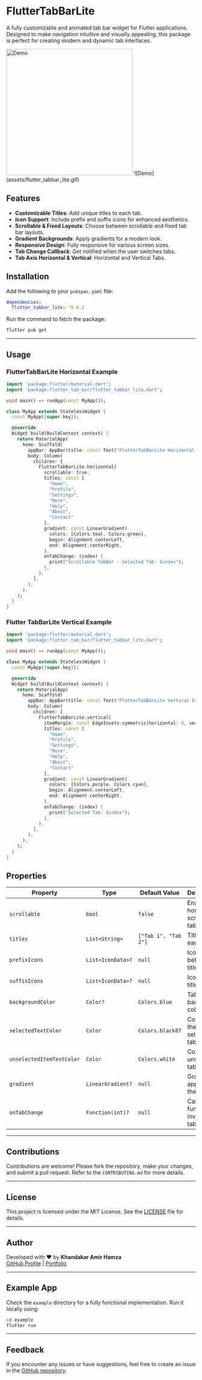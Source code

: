 


# FlutterTabBarLite


A fully customizable and animated tab bar widget for Flutter applications. Designed to make navigation intuitive and visually appealing, this package is perfect for creating modern and dynamic tab interfaces.


<img src="assets/flutter_tabbar_lite.gif" width="336" style="height: auto;" alt="Demo">
![Demo](assets/flutter_tabbar_lite.gif)



## Features

- **Customizable Titles**: Add unique titles to each tab.
- **Icon Support**: Include prefix and suffix icons for enhanced aesthetics.
- **Scrollable & Fixed Layouts**: Choose between scrollable and fixed tab bar layouts.
- **Gradient Backgrounds**: Apply gradients for a modern look.
- **Responsive Design**: Fully responsive for various screen sizes.
- **Tab Change Callback**: Get notified when the user switches tabs.
- **Tab Axis Horizontal & Vertical**: Horizontal and Vertical Tabs.



## Installation

Add the following to your `pubspec.yaml` file:

```yaml
dependencies:
  flutter_tabbar_lite: ^0.0.2
```

Run the command to fetch the package:

```bash
flutter pub get
```

---

## Usage

### FlutterTabBarLite Horizontal Example

```dart
import 'package:flutter/material.dart';
import 'package:flutter_tab_bar/flutter_tabbar_lite.dart';

void main() => runApp(const MyApp());

class MyApp extends StatelessWidget {
  const MyApp({super.key});

  @override
  Widget build(BuildContext context) {
    return MaterialApp(
      home: Scaffold(
        appBar: AppBar(title: const Text("FlutterTabBarLite Horizontal Example")),
        body: Column(
          children: [
            FlutterTabBarLite.horizontal(
              scrollable: true,
              titles: const [
                "Home",
                "Profile",
                "Settings",
                "More",
                "Help",
                "About",
                "Contact"
              ],
              gradient: const LinearGradient(
                colors: [Colors.teal, Colors.green],
                begin: Alignment.centerLeft,
                end: Alignment.centerRight,
              ),
              onTabChange: (index) {
                print("Scrollable TabBar - Selected Tab: $index");
              },
            ),
          ],
        ),
      ),
    );
  }
}
```

### Flutter TabBarLite Vertical Example

```dart
import 'package:flutter/material.dart';
import 'package:flutter_tab_bar/flutter_tabbar_lite.dart';

void main() => runApp(const MyApp());

class MyApp extends StatelessWidget {
  const MyApp({super.key});

  @override
  Widget build(BuildContext context) {
    return MaterialApp(
      home: Scaffold(
        appBar: AppBar(title: const Text("FlutterTabBarLite Vertical Example")),
        body: Column(
          children: [
            FlutterTabBarLite.vertical(
              itemMargin: const EdgeInsets.symmetric(horizontal: 8, vertical: 2),
              titles: const [
                "Home",
                "Profile",
                "Settings",
                "More",
                "Help",
                "About",
                "Contact"
              ],
              gradient: const LinearGradient(
                colors: [Colors.purple, Colors.cyan],
                begin: Alignment.centerLeft,
                end: Alignment.centerRight,
              ),
              onTabChange: (index) {
                print("Selected Tab: $index");
              },
            ),
          ],
        ),
      ),
    );
  }
}
```



## Properties

| Property                  | Type                   | Default Value           | Description                                                  |
|---------------------------|------------------------|-------------------------|--------------------------------------------------------------|
| `scrollable`              | `bool`                 | `false`                 | Enables horizontal scrolling for tabs.                       |
| `titles`                  | `List<String>`         | `["Tab 1", "Tab 2"]`    | Titles for each tab.                                         |
| `prefixIcons`             | `List<IconData>?`      | `null`                  | Icons before titles.                                         |
| `suffixIcons`             | `List<IconData>?`      | `null`                  | Icons after titles.                                          |
| `backgroundColor`         | `Color?`               | `Colors.blue`           | Tab bar background color.                                    |
| `selectedTextColor`       | `Color`                | `Colors.black87`        | Color for the selected tab's text.                           |
| `unselectedItemTextColor` | `Color`                | `Colors.white`          | Color for unselected tab's text.                             |
| `gradient`                | `LinearGradient?`      | `null`                  | Gradient applied to the tab bar.                             |
| `onTabChange`             | `Function(int)?`       | `null`                  | Callback function invoked on tab change.                     |





---

## Contributions

Contributions are welcome! Please fork the repository, make your changes, and submit a pull request. Refer to the `CONTRIBUTING.md` for more details.

---

## License

This project is licensed under the MIT License. See the [LICENSE](LICENSE) file for details.

---

## Author

Developed with ❤️ by **Khandakar Amir Hamza**  
[GitHub Profile](https://github.com/kh1amirhamza) | [Portfolio](https://amir-hamza.com)

---

## Example App

Check the `example` directory for a fully functional implementation. Run it locally using:

```bash
cd example
flutter run
```

---

## Feedback

If you encounter any issues or have suggestions, feel free to create an issue in the [GitHub repository](https://github.com/kh1amirhamza/flutter_tabbar_lite).
